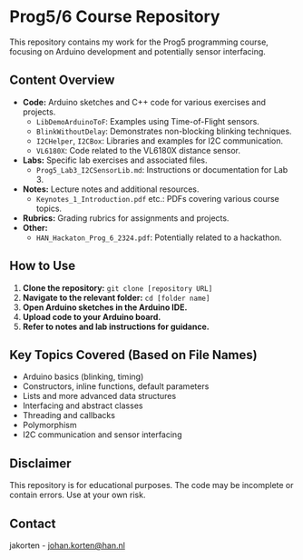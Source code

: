 # Prog5/6 Course Repository

This repository contains my work for the Prog5 programming course, focusing on Arduino development and potentially sensor interfacing.

## Content Overview

* **Code:** Arduino sketches and C++ code for various exercises and projects.
  * `LibDemoArduinoToF`: Examples using Time-of-Flight sensors.
  * `BlinkWithoutDelay`: Demonstrates non-blocking blinking techniques.
  * `I2CHelper`, `I2CBox`: Libraries and examples for I2C communication.
  * `VL6180X`: Code related to the VL6180X distance sensor.
* **Labs:** Specific lab exercises and associated files.
  * `Prog5_Lab3_I2CSensorLib.md`: Instructions or documentation for Lab 3.
* **Notes:** Lecture notes and additional resources.
  * `Keynotes_1_Introduction.pdf` etc.: PDFs covering various course topics.
* **Rubrics:** Grading rubrics for assignments and projects.
* **Other:**
  * `HAN_Hackaton_Prog_6_2324.pdf`: Potentially related to a hackathon.

## How to Use

1. **Clone the repository:** `git clone [repository URL]`
2. **Navigate to the relevant folder:** `cd [folder name]`
3. **Open Arduino sketches in the Arduino IDE.**
4. **Upload code to your Arduino board.**
5. **Refer to notes and lab instructions for guidance.**

## Key Topics Covered (Based on File Names)

* Arduino basics (blinking, timing)
* Constructors, inline functions, default parameters
* Lists and more advanced data structures
* Interfacing and abstract classes
* Threading and callbacks
* Polymorphism
* I2C communication and sensor interfacing

## Disclaimer

This repository is for educational purposes. The code may be incomplete or contain errors. Use at your own risk.

## Contact

jakorten - johan.korten@han.nl

